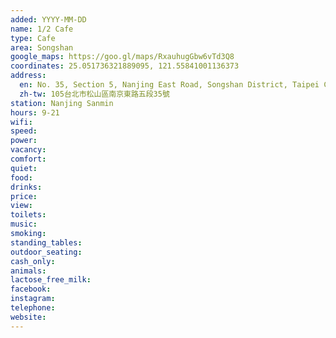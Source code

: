```yaml
---
added: YYYY-MM-DD
name: 1/2 Cafe
type: Cafe
area: Songshan
google_maps: https://goo.gl/maps/RxauhugGbw6vTd3Q8
coordinates: 25.051736321889095, 121.55841001136373
address:
  en: No. 35, Section 5, Nanjing East Road, Songshan District, Taipei City, 105
  zh-tw: 105台北市松山區南京東路五段35號
station: Nanjing Sanmin
hours: 9-21
wifi: 
speed: 
power: 
vacancy: 
comfort: 
quiet: 
food: 
drinks: 
price: 
view: 
toilets: 
music: 
smoking: 
standing_tables: 
outdoor_seating: 
cash_only: 
animals: 
lactose_free_milk: 
facebook: 
instagram: 
telephone: 
website: 
---
```

